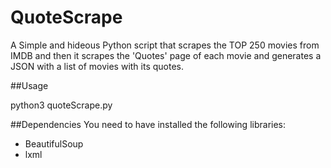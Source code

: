# QuoteScrape
A Simple and hideous Python script that scrapes the TOP 250 movies from IMDB and then it scrapes
the 'Quotes' page of each movie and generates a JSON with a list of movies with its quotes.

##Usage

python3 quoteScrape.py

##Dependencies
You need to have installed the following libraries:
* BeautifulSoup
* lxml